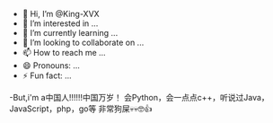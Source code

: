 - 👋 Hi, I’m @King-XVX
- 👀 I’m interested in ...
- 🌱 I’m currently learning ...
- 💞️ I’m looking to collaborate on ...
- 📫 How to reach me ...
- 😄 Pronouns: ...
- ⚡ Fun fact: ...

<!---
King-XVX/King-XVX is a ✨ special ✨ repository because its `README.md` (this file) appears on your GitHub profile.
You can click the Preview link to take a look at your changes.
--->
-But,i'm a中国人!!!!!!中国万岁！
会Python，会一点点c++，听说过Java，JavaScript，php，go等
非常狗屎💀💀🤓👍
